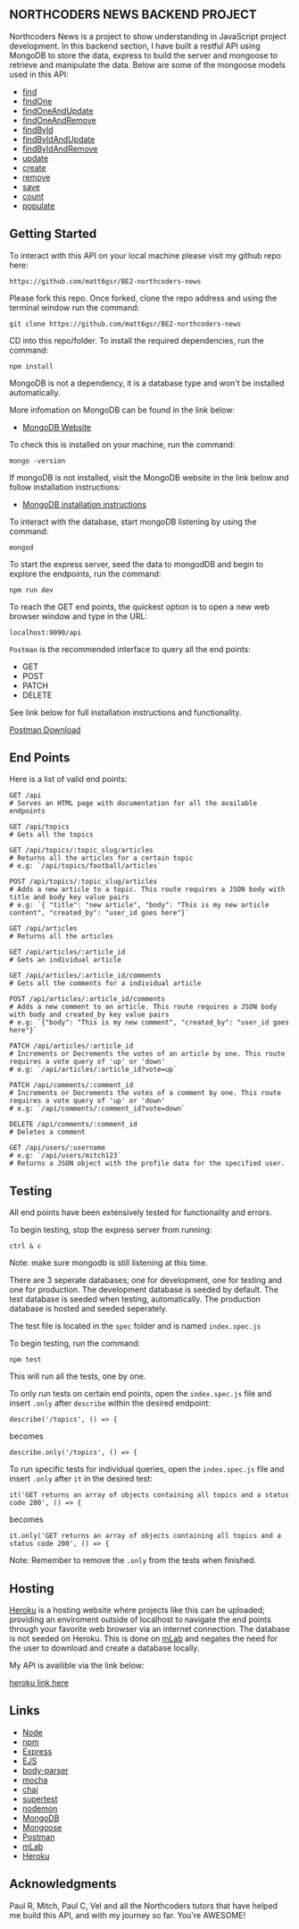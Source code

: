 ## NORTHCODERS NEWS BACKEND PROJECT

Northcoders News is a project to show understanding in JavaScript project development. In this backend section, I have built a restful API using MongoDB to store the data, express to build the server and mongoose to retrieve and manipulate the data.
Below are some of the mongoose models used in this API:

- [find](http://mongoosejs.com/docs/api.html#model_Model.find)
- [findOne](http://mongoosejs.com/docs/api.html#model_Model.findOne)
- [findOneAndUpdate](http://mongoosejs.com/docs/api.html#model_Model.findOneAndUpdate)
- [findOneAndRemove](http://mongoosejs.com/docs/api.html#model_Model.findOneAndRemove)
- [findById](http://mongoosejs.com/docs/api.html#model_Model.findById)
- [findByIdAndUpdate](http://mongoosejs.com/docs/api.html#model_Model.findByIdAndUpdate)
- [findByIdAndRemove](http://mongoosejs.com/docs/api.html#model_Model.findByIdAndRemove)
- [update](http://mongoosejs.com/docs/api.html#model_Model.update)
- [create](https://mongoosejs.com/docs/api.html#model_Model.create)
- [remove](http://mongoosejs.com/docs/api.html#model_Model-remove)
- [save](http://mongoosejs.com/docs/api.html#model_Model-save)
- [count](http://mongoosejs.com/docs/api.html#model_Model.count)
- [populate](https://mongoosejs.com/docs/api.html#model_Model.populate)

## Getting Started

To interact with this API on your local machine please visit my github repo here:

```http
https://github.com/matt6gsr/BE2-northcoders-news
```

Please fork this repo.
Once forked, clone the repo address and using the terminal window run the command:

```
git clone https://github.com/matt6gsr/BE2-northcoders-news
```

CD into this repo/folder. To install the required dependencies, run the command:

```
npm install
```

MongoDB is not a dependency, it is a database type and won't be installed automatically.

More infomation on MongoDB can be found in the link below:

- [MongoDB Website](https://www.mongodb.com/)

To check this is installed on your machine, run the command:

```
mongo -version
```

If mongoDB is not installed, visit the MongoDB website in the link below and follow installation instructions:

- [MongoDB installation instructions](https://docs.mongodb.com/manual/installation/)

To interact with the database, start mongoDB listening by using the command:

```
mongod
```

To start the express server, seed the data to mongodDB and begin to explore the endpoints, run the command:

```
npm run dev
```

To reach the GET end points, the quickest option is to open a new web browser window and type in the URL:

```http
localhost:9090/api
```

`Postman` is the recommended interface to query all the end points:

- GET
- POST
- PATCH
- DELETE

See link below for full installation instructions and functionality.

[Postman Download](https://www.getpostman.com/)

## End Points

Here is a list of valid end points:

```http
GET /api
# Serves an HTML page with documentation for all the available endpoints
```

```http
GET /api/topics
# Gets all the topics
```

```http
GET /api/topics/:topic_slug/articles
# Returns all the articles for a certain topic
# e.g: `/api/topics/football/articles`
```

```http
POST /api/topics/:topic_slug/articles
# Adds a new article to a topic. This route requires a JSON body with title and body key value pairs
# e.g: `{ "title": "new article", "body": "This is my new article content", "created_by": "user_id goes here"}`
```

```http
GET /api/articles
# Returns all the articles
```

```http
GET /api/articles/:article_id
# Gets an individual article
```

```http
GET /api/articles/:article_id/comments
# Gets all the comments for a individual article
```

```http
POST /api/articles/:article_id/comments
# Adds a new comment to an article. This route requires a JSON body with body and created_by key value pairs
# e.g: `{"body": "This is my new comment", "created_by": "user_id goes here"}`
```

```http
PATCH /api/articles/:article_id
# Increments or Decrements the votes of an article by one. This route requires a vote query of 'up' or 'down'
# e.g: `/api/articles/:article_id?vote=up`
```

```http
PATCH /api/comments/:comment_id
# Increments or Decrements the votes of a comment by one. This route requires a vote query of 'up' or 'down'
# e.g: `/api/comments/:comment_id?vote=down`
```

```http
DELETE /api/comments/:comment_id
# Deletes a comment
```

```http
GET /api/users/:username
# e.g: `/api/users/mitch123`
# Returns a JSON object with the profile data for the specified user.
```

## Testing

All end points have been extensively tested for functionality and errors.

To begin testing, stop the express server from running:

```
ctrl & c
```

Note: make sure mongodb is still listening at this time.

There are 3 seperate databases; one for development, one for testing and one for production. The development database is seeded by default. The test database is seeded when testing, automatically. The production database is hosted and seeded seperately.

The test file is located in the `spec` folder and is named `index.spec.js`

To begin testing, run the command:

```
npm test
```

This will run all the tests, one by one.

To only run tests on certain end points, open the `index.spec.js` file and insert `.only` after `describe` within the desired endpoint:

```
describe('/topics', () => {
```

becomes

```
describe.only('/topics', () => {
```

To run specific tests for individual queries, open the `index.spec.js` file and insert `.only` after `it` in the desired test:

```
it('GET returns an array of objects containing all topics and a status code 200', () => {
```

becomes

```
it.only('GET returns an array of objects containing all topics and a status code 200', () => {
```

Note: Remember to remove the `.only` from the tests when finished.

## Hosting

[Heroku](https://www.heroku.com) is a hosting website where projects like this can be uploaded; providing an enviroment outside of localhost to navigate the end points through your favorite web browser via an internet connection. The database is not seeded on Heroku. This is done on [mLab](https://mlab.com/) and negates the need for the user to download and create a database locally.

My API is availible via the link below:

[heroku link here]()

## Links

- [Node](https://nodejs.org/en/)
- [npm](https://www.npmjs.com/)
- [Express](https://expressjs.com/)
- [EJS](http://ejs.co/)
- [body-parser](https://www.npmjs.com/package/body-parser)
- [mocha](https://www.npmjs.com/package/mocha)
- [chai](https://www.npmjs.com/package/chai)
- [supertest](https://www.npmjs.com/package/supertest)
- [nodemon](https://www.npmjs.com/package/nodemon)
- [MongoDB](https://www.mongodb.com/)
- [Mongoose](https://mongoosejs.com/)
- [Postman](https://www.getpostman.com/)
- [mLab](https://mlab.com/)
- [Heroku](https://www.heroku.com)

## Acknowledgments

Paul R, Mitch, Paul C, Vel and all the Northcoders tutors that have helped me build this API, and with my journey so far. You're AWESOME!
